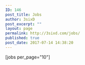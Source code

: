 ```yaml
---
ID: 146
post_title: Jobs
author: 3sixD
post_excerpt: ""
layout: page
permalink: http://3sixd.com/jobs/
published: true
post_date: 2017-07-14 14:38:20
---
```

[jobs per_page="10"]